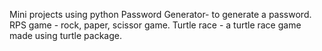 Mini projects using python
Password Generator- to generate a password.
RPS game - rock, paper, scissor game.
Turtle race - a turtle race game made using turtle package.

